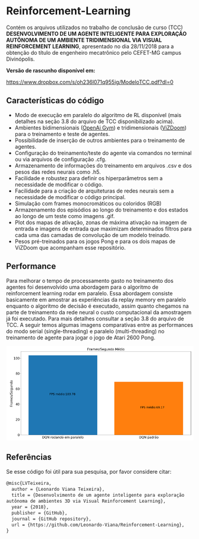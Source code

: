 # Reinforcement-Learning
Contém os arquivos utilizados no trabalho de conclusão de curso (TCC) **DESENVOLVIMENTO DE UM AGENTE INTELIGENTE PARA EXPLORAÇÃO AUTÔNOMA DE UM AMBIENTE TRIDIMENSIONAL VIA VISUAL REINFORCEMENT LEARNING**, apresentado no dia 28/11/2018 para a obtenção do título de engenheiro mecatrônico pelo CEFET-MG campus Divinópolis.

**Versão de rascunho disponível em:**

https://www.dropbox.com/s/oh236l071q955ig/ModeloTCC.pdf?dl=0

## Características do código

- Modo de execução em paralelo do algoritmo de RL disponível (mais detalhes na seção 3.8 do arquivo de TCC disponibilizado acima).
- Ambientes bidimensionais ([OpenAi Gym](https://github.com/openai/gym)) e tridimensionais ([ViZDoom](https://github.com/mwydmuch/ViZDoom)) para o treinamento e teste de agentes.
- Possibilidade de inserção de outros ambientes para o treinamento de agentes.
- Configuração do treinamento/teste do agente via comandos no terminal ou via arquivos de configuração .cfg.
- Armazenamento de informações do treinamento em arquivos .csv e dos pesos das redes neurais como .h5.
- Facilidade e robustez para definir os hiperparâmetros sem a necessidade de modificar o código.
- Facilidade para a criação de arquiteturas de redes neurais sem a necessidade de modificar o código principal.
- Simulação com frames monocromáticos ou coloridos (RGB)
- Armazenamento dos episódios ao longo do treinamento e dos estados ao longo de um teste como imagens .gif.
- Plot dos mapas de ativação, zonas de máxima ativação na imagem de entrada e imagens de entrada que maximizam determinados filtros para cada uma das camadas de convolução de um modelo treinado.
- Pesos pré-treinados para os jogos Pong e para os dois mapas de ViZDoom que acompanham esse repositório.

## Performance 
Para melhorar o tempo de processamento gasto no treinamento dos agentes foi desenvolvido uma abordagem para o algoritmo de reinforcement learning rodar em paralelo. Essa abordagem consiste basicamente em amostrar as experiências da replay memory em paralelo enquanto o algoritmo de decisão é executado, assim quanto chegamos na parte de treinamento da rede neural o custo computacional da amostragem já foi executado. Para mais detalhes consultar a seção 3.8 do arquivo de TCC. A seguir temos algumas imagens comparativas entre as performances do modo serial (single-threading) e paralelo (multi-threading) no treinamento de agente para jogar o jogo de Atari 2600 Pong.

<p align="center">
 <img src="docs/fps_bar.png">
</p>





## Referências
Se esse código foi útil para sua pesquisa, por favor considere citar:
```
@misc{LVTeixeira,
  author = {Leonardo Viana Teixeira},
  title = {Desenvolvimento de um agente inteligente para exploração autônoma de ambientes 3D via Visual Reinforcement Learning},
  year = {2018},
  publisher = {GitHub},
  journal = {GitHub repository},
  url = {https://github.com/Leonardo-Viana/Reinforcement-Learning},
}
```
